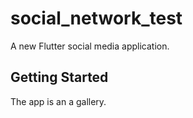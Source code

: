 # social_network_test

A new Flutter social media application.

## Getting Started

The app is an a gallery.
